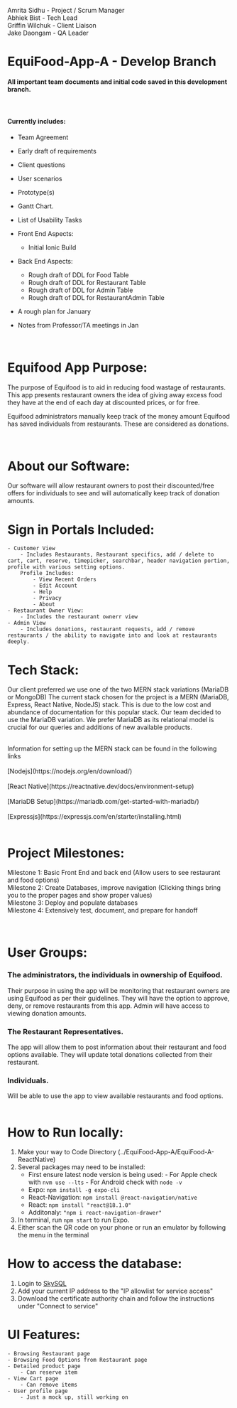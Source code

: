 Amrita Sidhu - Project / Scrum Manager <br>
Abhiek Bist - Tech Lead <br>
Griffin Wilchuk - Client Liaison <br> 
Jake Daongam - QA Leader <br>

# EquiFood-App-A - Develop Branch
#### All important team documents and initial code saved in this development branch. 
<br>

#### Currently includes:
- Team Agreement 
- Early draft of requirements
- Client questions 
- User scenarios
- Prototype(s)
- Gantt Chart. 
- List of Usability Tasks
- Front End Aspects:
    - Initial Ionic Build

- Back End Aspects:
    - Rough draft of DDL for Food Table
    - Rough draft of DDL for Restaurant Table
    - Rough draft of DDL for Admin Table
    - Rough draft of DDL for RestaurantAdmin Table

- A rough plan for January
- Notes from Professor/TA meetings in Jan
<br>

# Equifood App Purpose:
The purpose of Equifood is to aid in reducing food wastage of restaurants. This app presents restaurant owners the idea of giving away excess food they have at the end of each day at discounted prices, or for free. 

Equifood administrators manually keep track of the money amount Equifood has saved individuals from restaurants. These are considered as donations.

<br>

# About our Software:

Our software will allow restaurant owners to post their discounted/free offers for individuals to see and will automatically keep track of donation amounts.

# Sign in Portals Included: 

    - Customer View
        - Includes Restaurants, Restaurant specifics, add / delete to cart, cart, reserve, timepicker, searchbar, header navigation portion, profile with various setting options. 
        Profile Includes:
            - View Recent Orders
            - Edit Account
            - Help
            - Privacy
            - About
    - Restaurant Owner View:
        - Includes the restaurant ownerr view
    - Admin View
        - Includes donations, restaurant requests, add / remove restaurants / the ability to navigate into and look at restaurants deeply. 

# Tech Stack:
Our client preferred we use one of the two MERN stack variations (MariaDB or MongoDB)
The current stack chosen for the project is a MERN (MariaDB, Express, React Native, NodeJS) stack. This is due to the low cost and abundance of documentation for this popular stack. Our team decided to use the MariaDB variation. We prefer MariaDB as its relational model is crucial for our queries and additions of new available products. 
<br>

<br>
Information for setting up the MERN stack can be found in the following links 
<br>
<br>
[Nodejs](https://nodejs.org/en/download/)
<br>
<br>
[React Native](https://reactnative.dev/docs/environment-setup)
<br>
<br>
[MariaDB Setup](https://mariadb.com/get-started-with-mariadb/)
<br>
<br>
[Expressjs](https://expressjs.com/en/starter/installing.html)
<br>
<br>


# Project Milestones:
Milestone 1: Basic Front End and back end (Allow users to see restaurant and food options) <br>
Milestone 2: Create Databases, improve navigation (Clicking things bring you to the proper pages and show proper values) <br>
Milestone 3: Deploy and populate databases <br>
Milestone 4: Extensively test, document, and prepare for handoff







<br>

# User Groups:

### The administrators, the individuals in ownership of Equifood. 
Their purpose in using the app will be monitoring that restaurant owners are using Equifood as per their guidelines. They will have the option to approve, deny, or remove restaurants from this app. 
Admin will have access to viewing donation amounts. 
<br>


### The Restaurant Representatives.
The app will allow them to post information about their restaurant and food options available. 
They will update total donations collected from their restaurant.
<br>

### Individuals.
Will be able to use the app to view available restaurants and food options.
<br>
<br>

# How to Run locally:

1. Make your way to Code Directory (../EquiFood-App-A/EquiFood-A-ReactNative)
1. Several packages may need to be installed:
    - First ensure latest node version is being used:
            - For Apple check with ```nvm use --lts```
            - For Android check with ```node -v```
    - Expo: ```npm install -g expo-cli```
    - React-Navigation: ```npm install @react-navigation/native```
    - React: ```npm install "react@18.1.0"```
    - Additonaly: ```"npm i react-navigation-drawer"```
1. In terminal, run ```npm start``` to run Expo.
1. Either scan the QR code on your phone or run an emulator by following the menu in the terminal

# How to access the database:
1. Login to 
[SkySQL](https://id.mariadb.com/?next=/openid/authorize%3Fresponse_type%3Dcode%26client_id%3D480075%26redirect_uri%3Dhttps%3A//cloud.mariadb.com/navpage.do%26scope%3Dprofile%2520mariadb%2520openid%2520email%26state%3Dhttps%253A%252F%252Fcloud.mariadb.com%252Fskysql%253Fid%253Dmy_services)
2. Add your current IP address to the "IP allowlist for service access"
3. Download the certificate authority chain and follow the instructions under "Connect to service"

# UI Features:

    - Browsing Restaurant page
    - Browsing Food Options from Restaurant page
    - Detailed product page
        - Can reserve item
    - View Cart page
        - Can remove items 
    - User profile page
        - Just a mock up, still working on

